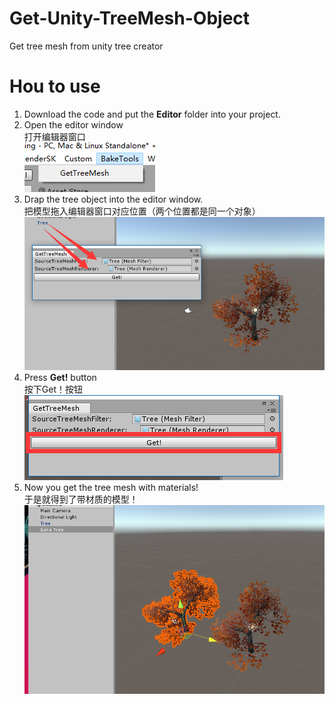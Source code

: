 # Get-Unity-TreeMesh-Object
Get tree mesh from unity tree creator

# **Hou to use**
1. Download the code and put the **Editor** folder into your project.
2. Open the editor window</br>
打开编辑器窗口</br>
![](/HowToUse/00_Open.png)
3. Drap the tree object into the editor window.</br>
把模型拖入编辑器窗口对应位置（两个位置都是同一个对象）</br>
![](/HowToUse/01_DragAndDrop.png)
4. Press **Get!** button</br>
按下Get！按钮</br>
![](/HowToUse/02_Get.png)
5. Now you get the tree mesh with materials!</br>
于是就得到了带材质的模型！</br>
![](/HowToUse/04_Fin.png)
